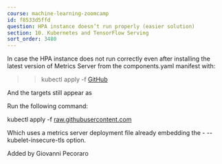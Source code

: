 ```yaml
---
course: machine-learning-zoomcamp
id: f8533d5ffd
question: HPA instance doesn’t run properly (easier solution)
section: 10. Kubernetes and TensorFlow Serving
sort_order: 3480
---
```


In case the HPA instance does not run correctly even after installing the latest version of Metrics Server from the components.yaml manifest with:

>>kubectl apply -f [GitHub](https://github.com/kubernetes-sigs/metrics-server/releases/latest/download/components.yaml)

And the targets still appear as <unknown>

Run the following command:

kubectl apply -f [raw.githubusercontent.com](https://raw.githubusercontent.com/Peco602/ml-zoomcamp/main/10-kubernetes/kube-config/metrics-server-deployment.yaml)

Which uses a metrics server deployment file already embedding the - --kubelet-insecure-tls option.

Added by Giovanni Pecoraro

